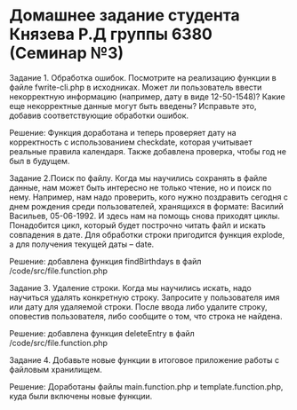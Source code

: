 # Домашнее задание студента Князева Р.Д группы 6380 (Семинар №3)

Задание 1. Обработка ошибок. Посмотрите на реализацию функции в файле fwrite-cli.php в исходниках. Может ли пользователь ввести некорректную информацию (например, дату в виде 12-50-1548)? Какие еще некорректные данные могут быть введены? Исправьте это, добавив соответствующие обработки ошибок.

Решение: Функция доработана и теперь проверяет дату на корректность с использованием checkdate, которая учитывает реальные правила календаря. Также добавлена проверка, чтобы год не был в будущем.

Задание 2.Поиск по файлу. Когда мы научились сохранять в файле данные, нам может быть интересно не только чтение, но и поиск по нему. Например, нам надо проверить, кого нужно поздравить сегодня с днем рождения среди пользователей, хранящихся в формате:
Василий Васильев, 05-06-1992.
И здесь нам на помощь снова приходят циклы. Понадобится цикл, который будет построчно читать файл и искать совпадения в дате. Для обработки строки пригодится функция explode, а для получения текущей даты – date.

Решение: добавлена функция findBirthdays в файл /code/src/file.function.php

Задание 3. Удаление строки. Когда мы научились искать, надо научиться удалять конкретную строку. Запросите у пользователя имя или дату для удаляемой строки. После ввода либо удалите строку, оповестив пользователя, либо сообщите о том, что строка не найдена.

Решение: добавлена функция deleteEntry в файл /code/src/file.function.php

Задание 4. Добавьте новые функции в итоговое приложение работы с файловым хранилищем.

Решение: Доработаны файлы main.function.php и template.function.php, куда были включены новые функции.